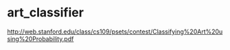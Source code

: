 # art_classifier
http://web.stanford.edu/class/cs109/psets/contest/Classifying%20Art%20using%20Probability.pdf
